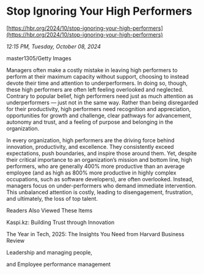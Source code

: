 # Stop Ignoring Your High Performers

[https://hbr.org/2024/10/stop-ignoring-your-high-performers](https://hbr.org/2024/10/stop-ignoring-your-high-performers)

*12:15 PM, Tuesday, October 08, 2024*

master1305/Getty Images

Managers often make a costly mistake in leaving high performers to perform at their maximum capacity without support, choosing to instead devote their time and attention to underperformers. In doing so, though, these high performers are often left feeling overlooked and neglected. Contrary to popular belief, high performers need just as much attention as underperformers — just not in the same way. Rather than being disregarded for their productivity, high performers need recognition and appreciation, opportunities for growth and challenge, clear pathways for advancement, autonomy and trust, and a feeling of purpose and belonging in the organization.

In every organization, high performers are the driving force behind innovation, productivity, and excellence. They consistently exceed expectations, push boundaries, and inspire those around them. Yet, despite their critical importance to an organization’s mission and bottom line, high performers, who are generally 400% more productive than an average employee (and as high as 800% more productive in highly complex occupations, such as software developers), are often overlooked. Instead, managers focus on under-performers who demand immediate intervention. This unbalanced attention is costly, leading to disengagement, frustration, and ultimately, the loss of top talent.

Readers Also Viewed These Items

Kaspi.kz: Building Trust through Innovation

The Year in Tech, 2025: The Insights You Need from Harvard Business Review

Leadership and managing people,

and Employee performance management

